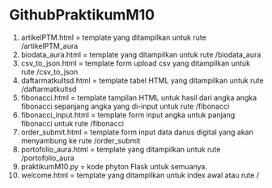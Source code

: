 # GithubPraktikumM10
1. artikelPTM.html = template yang ditampilkan untuk rute /artikelPTM_aura
2. biodata_aura.html = template yang ditampilkan untuk rute /biodata_aura
3. csv_to_json.html = template form upload csv yang ditampilkan untuk rute /csv_to_json
4. daftarmatkultsd.html = template tabel HTML yang ditampilkan untuk rute /daftarmatkultsd
5. fibonacci.html = template tampilan HTML untuk hasil dari angka angka fibonacci sepanjang angka yang di-input untuk rute /fibonacci
6. fibonacci_input.html = template form input angka untuk panjang fibonacci untuk rute /fibonacci
7. order_submit.html = template form input data danus digital yang akan menyambung ke rute /order_submit
8. portofolio_aura.html =  template yang ditampilkan untuk rute /portofolio_aura
9. praktikumM10.py = kode phyton Flask untuk semuanya.
10. welcome.html = template yang ditampilkan untuk index awal atau rute /
